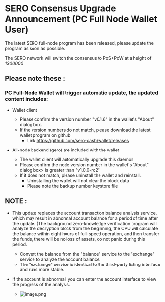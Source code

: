 # SERO Consensus Upgrade Announcement (PC Full Node Wallet User)

 

The latest SERO full-node program has been released, please update the program as soon as possible.

The SERO network will switch the consensus to PoS+PoW at a height of *1300000*

 

## Please note these :  

### PC Full-Node Wallet will trigger automatic update, the updated content includes:

* Wallet client
  * Please confirm the version number "v0.1.6" in the wallet's "About" dialog box.
  * If the version numbers do not match, please download the latest wallet program on github
    * Link <https://github.com/sero-cash/wallet/releases>

 

* All-node backend (gero) are included with the wallet
  * The wallet client will automatically upgrade this daemon
  * Please confirm the node version number in the wallet's "About" dialog box> is greater than "v1.0.0-rc2"
  * If it does not match, please uninstall the wallet and reinstall.
    * Uninstalling the wallet will not clear the block data
    * Please note the backup number keystore file

 

## NOTE : 

* This update replaces the account transaction balance analysis service, which may result in abnormal account balance for a period of time after the update. (The background zero-knowledge verification program will analyze the decryption block from the beginning, the CPU will calculate the balance within eight hours of full-speed operation, and then transfer the funds, there will be no loss of assets, do not panic during this period.
  * Convert the balance from the "balance" service to the "exchange" service to analyze the account balance.
  * The "exchange" service is identical to the third-party listing interface and runs more stable.

 

* If the account is abnormal, you can enter the account interface to view the progress of the analysis.
  * ![image.png](http://sero-media.s3-website-ap-southeast-1.amazonaws.com/images/jianshu/277023-0a381cca8341b206.png?imageMogr2/auto-orient/strip%7CimageView2/2/w/600)